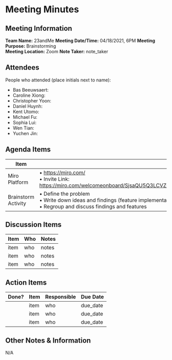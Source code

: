 # Meeting Minutes
## Meeting Information
**Team Name:** 23andMe
**Meeting Date/Time:** 04/18/2021, 6PM 
**Meeting Purpose:** Brainstorming  
**Meeting Location:** Zoom
**Note Taker:** note_taker  

## Attendees
People who attended (place initials next to name):
- Bas Beeuwsaert: 
- Caroline Xiong: 
- Christopher Yoon: 
- Daniel Huynh: 
- Kent Utomo: 
- Michael Fu: 
- Sophia Lui: 
- Wen Tian: 
- Yuchen Jin: 

## Agenda Items

Item | Description
---- | ----
Miro Platform | • https://miro.com/ <br>• Invite Link: https://miro.com/welcomeonboard/SjsaQU5Q3LCVZQPhq81IR2yN1RHCWzbGWgAXyK9Sq25iJnY8NT2LoxtaEmlyG5I4
Brainstorm Activity | • Define the problem <br>• Write down ideas and findings (feature implementation) <br>• Regroup and discuss findings and features


## Discussion Items
Item | Who | Notes |
---- | ---- | ---- |
item | who | notes |
item | who | notes |
item | who | notes |


## Action Items
| Done? | Item | Responsible | Due Date |
| ---- | ---- | ---- | ---- |
| | item | who | due_date |
| | item | who | due_date |
| | item | who | due_date |

## Other Notes & Information
N/A